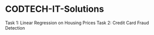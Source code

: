 # CODTECH-IT-Solutions

Task 1: Linear Regression on Housing Prices
Task 2: Credit Card Fraud Detection
